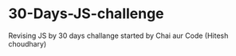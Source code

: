 # 30-Days-JS-challenge
 Revising JS by 30 days challange started by Chai aur Code (Hitesh choudhary)
